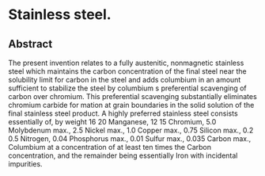 # Stainless steel.

## Abstract
The present invention relates to a fully austenitic, nonmagnetic stainless steel which maintains the carbon concentration of the final steel near the solubility limit for carbon in the steel and adds columbium in an amount sufficient to stabilize the steel by columbium s preferential scavenging of carbon over chromium. This preferential scavenging substantially eliminates chromium carbide for mation at grain boundaries in the solid solution of the final stainless steel product. A highly preferred stainless steel consists essentially of, by weight 16 20 Manganese, 12 15 Chromium, 5.0 Molybdenum max., 2.5 Nickel max., 1.0 Copper max., 0.75 Silicon max., 0.2 0.5 Nitrogen, 0.04 Phosphorus max., 0.01 Sulfur max., 0.035 Carbon max., Columbium at a concentration of at least ten times the Carbon concentration, and the remainder being essentially Iron with incidental impurities.